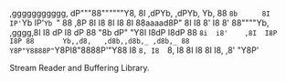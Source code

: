  ,ggggggggggg,
dP"""88""""""Y8,	  8I  ,dPYb, ,dPYb,
Yb,  88      `8b	  8I  IP'`Yb IP'`Yb
 `"  88      ,8P	  8I  I8  8I I8  8I
     88aaaad8P"		  8I  I8  8' I8  8'
     88""""Yb,      ,gggg,8I  I8 dP  I8 dP
     88     "8b    dP"  "Y8I  I8dP   I8dP
     88      `8i  i8'    ,8I  I8P    I8P
     88       Yb,,d8,   ,d8b,,d8b,_ ,d8b,_
     88        Y8P"Y8888P"`Y8PI8"8888P'"Y88
			      I8 `8,
			      I8  `8,
			      I8   8I
			      I8   8I
			      I8, ,8'
			      "Y8P'

Stream Reader and Buffering Library.
